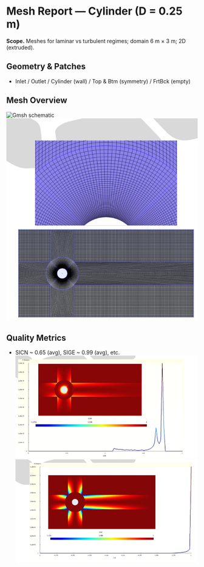 
# Mesh Report — Cylinder (D = 0.25 m)

**Scope.** Meshes for laminar vs turbulent regimes; domain 6 m × 3 m; 2D (extruded).

## Geometry & Patches
- Inlet / Outlet / Cylinder (wall) / Top & Btm (symmetry) / FrtBck (empty)

## Mesh Overview
![Gmsh schematic](Laminar_Images/Schematic.jpg)
![Mesh view](Laminar_Images/Mesh.jpg)

## Quality Metrics
- SICN ~ 0.65 (avg), SIGE ~ 0.99 (avg), etc.
![Quality 1](Laminar_Images/SICN.jpg)
![Quality 2](Laminar_Images/SIGE.jpg)
